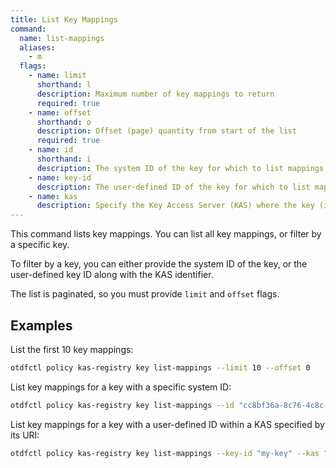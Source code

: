 ```yaml
---
title: List Key Mappings
command:
  name: list-mappings
  aliases:
    - m
  flags:
    - name: limit
      shorthand: l
      description: Maximum number of key mappings to return
      required: true
    - name: offset
      shorthand: o
      description: Offset (page) quantity from start of the list
      required: true
    - name: id
      shorthand: i
      description: The system ID of the key for which to list mappings.
    - name: key-id
      description: The user-defined ID of the key for which to list mappings. Must be used with --kas.
    - name: kas
      description: Specify the Key Access Server (KAS) where the key (identified by `--key-id`) is registered. The KAS can be identified by its ID, URI, or Name.
---
```


This command lists key mappings. You can list all key mappings, or filter by a specific key.

To filter by a key, you can either provide the system ID of the key, or the user-defined key ID along with the KAS identifier.

The list is paginated, so you must provide `limit` and `offset` flags.

## Examples

List the first 10 key mappings:

```bash
otdfctl policy kas-registry key list-mappings --limit 10 --offset 0
```

List key mappings for a key with a specific system ID:

```bash
otdfctl policy kas-registry key list-mappings --id "cc8bf36a-8c76-4c8c-9723-3c0d1ce897b8" --limit 10 --offset 0
```

List key mappings for a key with a user-defined ID within a KAS specified by its URI:

```bash
otdfctl policy kas-registry key list-mappings --key-id "my-key" --kas "https://kas.example.com/kas" --limit 10 --offset 0
```

